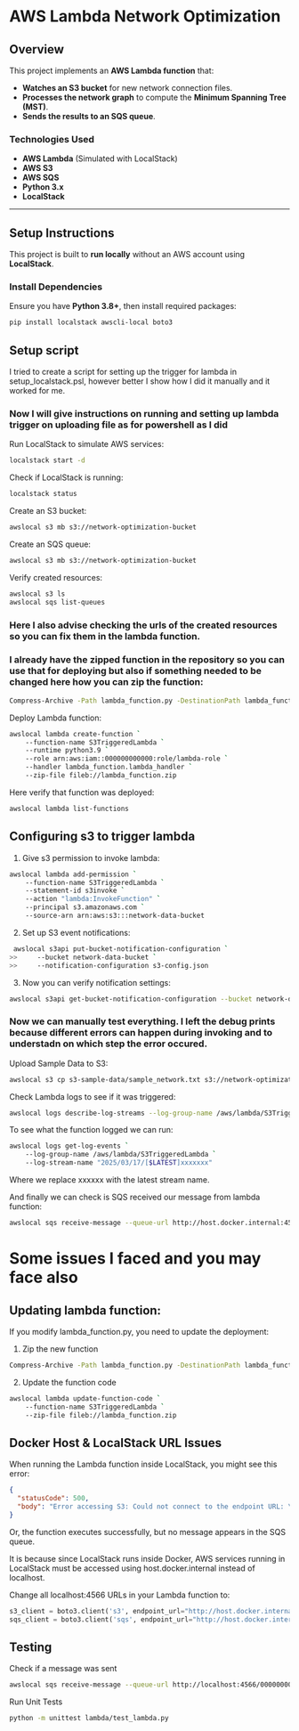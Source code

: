 # AWS Lambda Network Optimization 

## Overview
This project implements an **AWS Lambda function** that:
- **Watches an S3 bucket** for new network connection files.
- **Processes the network graph** to compute the **Minimum Spanning Tree (MST)**.
- **Sends the results to an SQS queue**.

###  Technologies Used
- **AWS Lambda** (Simulated with LocalStack)
- **AWS S3** 
- **AWS SQS** 
- **Python 3.x** 
- **LocalStack** 

---


## **Setup Instructions**
This project is built to **run locally** without an AWS account using **LocalStack**.

### **Install Dependencies**
Ensure you have **Python 3.8+**, then install required packages:
```sh
pip install localstack awscli-local boto3
```

## Setup script
I tried to create a script for setting up the trigger for lambda in setup_localstack.psl, however better I show how I did it manually and it worked for me.

### Now I will give instructions on running and setting up lambda trigger on uploading file as for powershell as I did
Run LocalStack to simulate AWS services:
```sh
localstack start -d
```

Check if LocalStack is running:
```sh
localstack status
```

Create an S3 bucket:
```sh
awslocal s3 mb s3://network-optimization-bucket
```

Create an SQS queue:
```sh
awslocal s3 mb s3://network-optimization-bucket
```

Verify created resources:
```sh
awslocal s3 ls
awslocal sqs list-queues
```
### Here I also advise checking the urls of the created resources so you can fix them in the lambda function. 

### I already have the zipped function in the repository so you can use that for deploying but also if something needed to be changed here how you can zip the function:
```sh
Compress-Archive -Path lambda_function.py -DestinationPath lambda_function.zip -Force
```

Deploy Lambda function:
```sh
awslocal lambda create-function `
    --function-name S3TriggeredLambda `
    --runtime python3.9 `
    --role arn:aws:iam::000000000000:role/lambda-role `
    --handler lambda_function.lambda_handler `
    --zip-file fileb://lambda_function.zip
```

Here verify that function was deployed:
```sh
awslocal lambda list-functions
```


## Configuring s3 to trigger lambda
1. Give s3 permission to invoke lambda:
```sh
awslocal lambda add-permission `
    --function-name S3TriggeredLambda `
    --statement-id s3invoke `
    --action "lambda:InvokeFunction" `
    --principal s3.amazonaws.com `
    --source-arn arn:aws:s3:::network-data-bucket
```

2. Set up S3 event notifications:
```sh
 awslocal s3api put-bucket-notification-configuration `
>>     --bucket network-data-bucket `
>>     --notification-configuration s3-config.json
```

3. Now you can verify notification settings:
```sh
awslocal s3api get-bucket-notification-configuration --bucket network-data-bucket
```

### Now we can manually test everything. I left the debug prints because different errors can happen during invoking and to understadn on which step the error occured.

Upload Sample Data to S3:
```sh
awslocal s3 cp s3-sample-data/sample_network.txt s3://network-optimization-bucket/
```

Check Lambda logs to see if it was triggered:
```sh
awslocal logs describe-log-streams --log-group-name /aws/lambda/S3TriggeredLambda
```

To see what the function logged we can run:
```sh
awslocal logs get-log-events `
    --log-group-name /aws/lambda/S3TriggeredLambda `
    --log-stream-name "2025/03/17/[$LATEST]xxxxxxx"
```
Where we replace xxxxxx with the latest stream name.

And finally we can check is SQS received our message from lambda function:
```sh
awslocal sqs receive-message --queue-url http://host.docker.internal:4566/000000000000/output-queue
```


# Some issues I faced and you may face also
## Updating lambda function:
If you modify lambda_function.py, you need to update the deployment:

1. Zip the new function
```sh
Compress-Archive -Path lambda_function.py -DestinationPath lambda_function.zip -Force
```

2. Update the function code
```sh
awslocal lambda update-function-code `
    --function-name S3TriggeredLambda `
    --zip-file fileb://lambda_function.zip
```

## Docker Host & LocalStack URL Issues
When running the Lambda function inside LocalStack, you might see this error:
```json
{
  "statusCode": 500,
  "body": "Error accessing S3: Could not connect to the endpoint URL: \"http://localhost:4566/network-data-bucket/sample_network.txt\""
}

```
Or, the function executes successfully, but no message appears in the SQS queue.

It is because since LocalStack runs inside Docker, AWS services running in LocalStack must be accessed using host.docker.internal instead of localhost. 

Change all localhost:4566 URLs in your Lambda function to:
```python
s3_client = boto3.client('s3', endpoint_url="http://host.docker.internal:4566")
sqs_client = boto3.client('sqs', endpoint_url="http://host.docker.internal:4566")
```

## Testing
Check if a message was sent

```sh
awslocal sqs receive-message --queue-url http://localhost:4566/000000000000/output-queue
```

Run Unit Tests
```sh
python -m unittest lambda/test_lambda.py
```